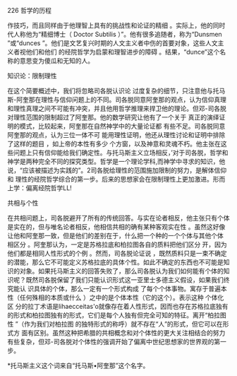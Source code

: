 226 哲学的历程

作技巧，而且同样由于他理智上具有的挑战性和论证的精细 。实际上，他的同时代人称他为“精细博士（ Doctor  Subtilis  ）”。他有很多追随者，称为“Dunsmen ”或“dunces ”。他们是文艺复兴时期的人文主义者中伤的首要对象，这些人文主义者视他们和他们 的经院哲学为启蒙和理智进步的障碍 。结果，“dunce”这个名称的意思变为傻瓜和无知的人。

知识论：限制理性

在这个简要概述中，我们将忽略司各脱认识论 过度复杂的细节，只注意他与托马斯-阿奎那在理性与信仰问题上的不同。司各脱同意阿奎那的观点，认为信仰真理和理性真理之间不可能有冲突，并且他用哲学推理来捍卫他的理论。但邓-司各脱对理性范围的限制超过了阿奎那。他的数学研究让他有了一个关于 真正的演绎证明的模式，比较起来，阿奎那在自然神学中的大量论证都 有些不足。司各脱同意阿奎那的观点，认为三位一体不可 能用理性证明，他还从理性讨论和证明中排除了这样的题目 ，如上帝的本性有多少 个方窗，以及神意和灵魂不朽。他主张在这些问题上只有信仰能给我们确定性。与托马斯主义立场相反，’对于司各脱，哲学和神学是两种完全不同的探究类型。哲学是一个理论学科,而神学中寻求的知识，他说，“应该被描述为实践的”。2司各脱给理性的范围施加限制的努力，是解体信仰和 理性的经院哲学综合的第一步。后来的思想家会在限制理性上更加激进。形而上学：偏离经院哲学LL!

共相与个性

在共相问题上，司各脱避开了所有的传统回答。与实在论者相反，他主张只有个体是实在的，但与唯名论者相反，他相信共相的确有某种客观实在性 。虽然这好像让他和阿奎那一致，但是他们的差别在于，什么把一个种的一个个体与其他个体 相区分 。阿奎那认为，一定是苏格拉底和柏拉图各自的质料把他们区分 开，因为他们都是相同人性形式的个例 。然而，司各脱论证说 ，既然质料只是一束不确定的潜能，那么它不可能定义苏格拉底的具体个性。如此不确定的东西也不可能是知识的对象。如果托马斯主义的回答失败了，那么司各脱认为我们如何能有个体的知识呢？既然司各脱保留了我们只能认识形式这一亚里士多德主义假设，如果我们终究能认 识具体的个体，那么一定有一个形式构成 了每个个体事物。寓存于普遍本性（任何殊相的本质或什么 ）之中的是个体本性（它的这个）。表示这种 个体化区 分的拉丁术语是lihaecceitas'o就像存在着人性形式，因而也存在苏格拉底独有的形式和柏拉图独有的形式，它们是每个人独有但完全可知的特征。离开“柏拉图性 ”（作为我们对柏拉图 的独特形式的称呼）就不存在“人”的形式，但它可以在形式方 面有区别。虽然这种把希腊的共相概念和对个体性的更大关注相结合的努力有些复杂，但邓-司各脱对个体性的强调开始了偏离中世纪思想家的世界观的第一步。

*托马斯主义这个词来自“托马斯•阿奎那”这个名字。

